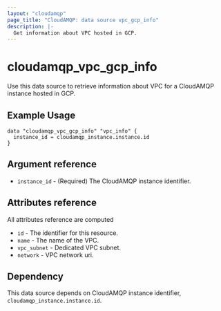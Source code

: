 ```yaml
---
layout: "cloudamqp"
page_title: "CloudAMQP: data source vpc_gcp_info"
description: |-
  Get information about VPC hosted in GCP.
---
```


# cloudamqp_vpc_gcp_info

Use this data source to retrieve information about VPC for a CloudAMQP instance hosted in GCP.

## Example Usage

```hcl
data "cloudamqp_vpc_gcp_info" "vpc_info" {
  instance_id = cloudamqp_instance.instance.id
}
```

## Argument reference

* `instance_id` - (Required) The CloudAMQP instance identifier.

## Attributes reference

All attributes reference are computed

* `id`                  - The identifier for this resource.
* `name`                - The name of the VPC.
* `vpc_subnet`          - Dedicated VPC subnet.
* `network`             - VPC network uri.

## Dependency

This data source depends on CloudAMQP instance identifier, `cloudamqp_instance.instance.id`.
